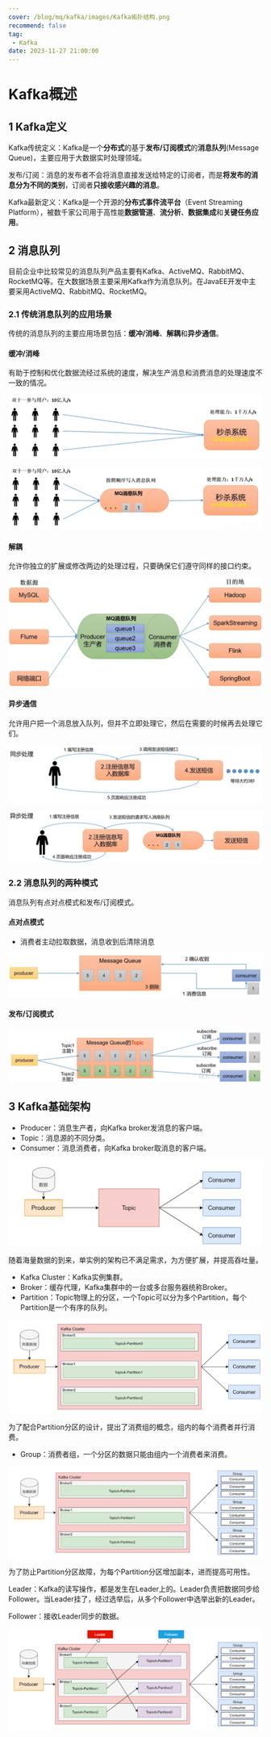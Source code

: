 ```yaml
---
cover: /blog/mq/kafka/images/Kafka拓扑结构.png
recommend: false
tag:
 - Kafka
date: 2023-11-27 21:00:00
---
```


# Kafka概述

## 1 Kafka定义

Kafka传统定义：Kafka是一个**分布式**的基于**发布/订阅模式**的**消息队列**(Message Queue)，主要应用于大数据实时处理领域。

发布/订阅：消息的发布者不会将消息直接发送给特定的订阅者，而是**将发布的消息分为不同的类别**，订阅者**只接收感兴趣的消息**。

Kafka最新定义：Kafka是一个开源的**分布式事件流平台**（Event Streaming Platform），被数千家公司用于高性能**数据管道**、**流分析**、**数据集成**和**关键任务应用**。

## 2 消息队列

目前企业中比较常见的消息队列产品主要有Kafka、ActiveMQ、RabbitMQ、RocketMQ等。在大数据场景主要采用Kafka作为消息队列。在JavaEE开发中主要采用ActiveMQ、RabbitMQ、RocketMQ。

### 2.1 传统消息队列的应用场景

传统的消息队列的主要应用场景包括：**缓冲/消峰**、**解耦**和**异步通信**。

#### 缓冲/消峰

有助于控制和优化数据流经过系统的速度，解决生产消息和消费消息的处理速度不一致的情况。

![PixPin_2023-11-26_19-02-38](./images/PixPin_2023-11-26_19-02-38.png)

![PixPin_2023-11-26_19-04-18](./images/PixPin_2023-11-26_19-04-18.png)

#### 解耦

允许你独立的扩展或修改两边的处理过程，只要确保它们遵守同样的接口约束。

![PixPin_2023-11-26_19-08-27](./images/PixPin_2023-11-26_19-08-27.png)

#### 异步通信

允许用户把一个消息放入队列，但并不立即处理它，然后在需要的时候再去处理它们。

![PixPin_2023-11-26_19-10-26](./images/PixPin_2023-11-26_19-10-26.png)

![PixPin_2023-11-26_19-12-48](./images/PixPin_2023-11-26_19-12-48.png)

### 2.2 消息队列的两种模式

消息队列有点对点模式和发布/订阅模式。

#### 点对点模式

- 消费者主动拉取数据，消息收到后清除消息

![PixPin_2023-11-26_20-42-03](./images/PixPin_2023-11-26_20-42-03.png)

#### 发布/订阅模式

![PixPin_2023-11-26_20-43-40](./images/PixPin_2023-11-26_20-43-40.png)

## 3 Kafka基础架构

- Producer：消息生产者，向Kafka broker发消息的客户端。
- Topic：消息源的不同分类。
- Consumer：消息消费者，向Kafka broker取消息的客户端。

![PixPin_2023-11-26_21-10-32](./images/PixPin_2023-11-26_21-10-32.png)

随着海量数据的到来，单实例的架构已不满足需求，为方便扩展，并提高吞吐量。

- Kafka Cluster：Kafka实例集群。
- Broker：缓存代理，Kafka集群中的一台或多台服务器统称Broker。
- Partition：Topic物理上的分区，一个Topic可以分为多个Partition，每个Partition是一个有序的队列。

![PixPin_2023-11-26_21-21-34](./images/PixPin_2023-11-26_21-21-34.png)

为了配合Partition分区的设计，提出了消费组的概念，组内的每个消费者并行消费。

- Group：消费者组，一个分区的数据只能由组内一个消费者来消费。

![PixPin_2023-11-26_21-37-33](./images/PixPin_2023-11-26_21-37-33.png)

为了防止Partition分区故障，为每个Partition分区增加副本，进而提高可用性。

Leader：Kafka的读写操作，都是发生在Leader上的。Leader负责把数据同步给Follower。当Leader挂了，经过选举后，从多个Follower中选举出新的Leader。

Follower：接收Leader同步的数据。

![PixPin_2023-11-26_21-57-07](./images/PixPin_2023-11-26_21-57-07.png)
